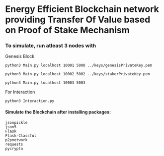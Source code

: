 # Energy Efficient Blockchain network providing Transfer Of Value based on Proof of Stake Mechanism

### To simulate, run atleast 3 nodes with
Genesis Block
```
python3 Main.py localhost 10001 5000 ../keys/genesisPrivateKey.pem
```

```
python3 Main.py localhost 10002 5002 ../keys/stakerPrivateKey.pem
```

```
python3 Main.py localhost 10003 5003 
```


For Interaction
```
python3 Interaction.py
```

#### Simulate the Blockchain after installing packages:
```
jsonpickle
json5
Flask
Flask-Classful
p2pnetwork
requests
pycrypto
```

